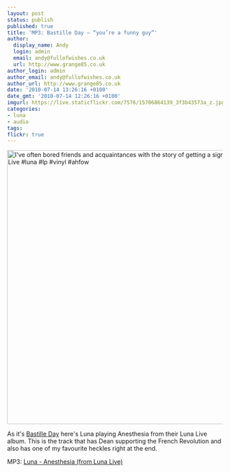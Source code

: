 ```yaml
---
layout: post
status: publish
published: true
title: 'MP3: Bastille Day – “you’re a funny guy”'
author:
  display_name: Andy
  login: admin
  email: andy@fullofwishes.co.uk
  url: http://www.grange85.co.uk
author_login: admin
author_email: andy@fullofwishes.co.uk
author_url: http://www.grange85.co.uk
date: '2010-07-14 13:26:16 +0100'
date_gmt: '2010-07-14 12:26:16 +0100'
imgurl: https://live.staticflickr.com/7576/15706864139_3f3b43573a_z.jpg
categories:
- luna
- audio
tags:
flickr: true
---
```

<div class="col-md-6 pull-right"><a data-flickr-embed="true"  href="https://www.flickr.com/photos/grange85/15706864139/" title="I&#x27;ve often bored friends and acquaintances with the story of getting a signed copy of Luna Live #luna #lp #vinyl #ahfow"><img src="https://live.staticflickr.com/7576/15706864139_3f3b43573a_z.jpg" width="640" height="640" alt="I&#x27;ve often bored friends and acquaintances with the story of getting a signed copy of Luna Live #luna #lp #vinyl #ahfow"></a></div>

As it's [Bastille Day](http://en.wikipedia.org/wiki/Bastille_Day) here's Luna playing Anesthesia from their Luna Live album. This is the track that has Dean supporting the French Revolution and also has one of my favourite heckles right at the end.

MP3: [Luna - Anesthesia (from Luna Live)](http://www.box.net/shared/29zih5rhk3)